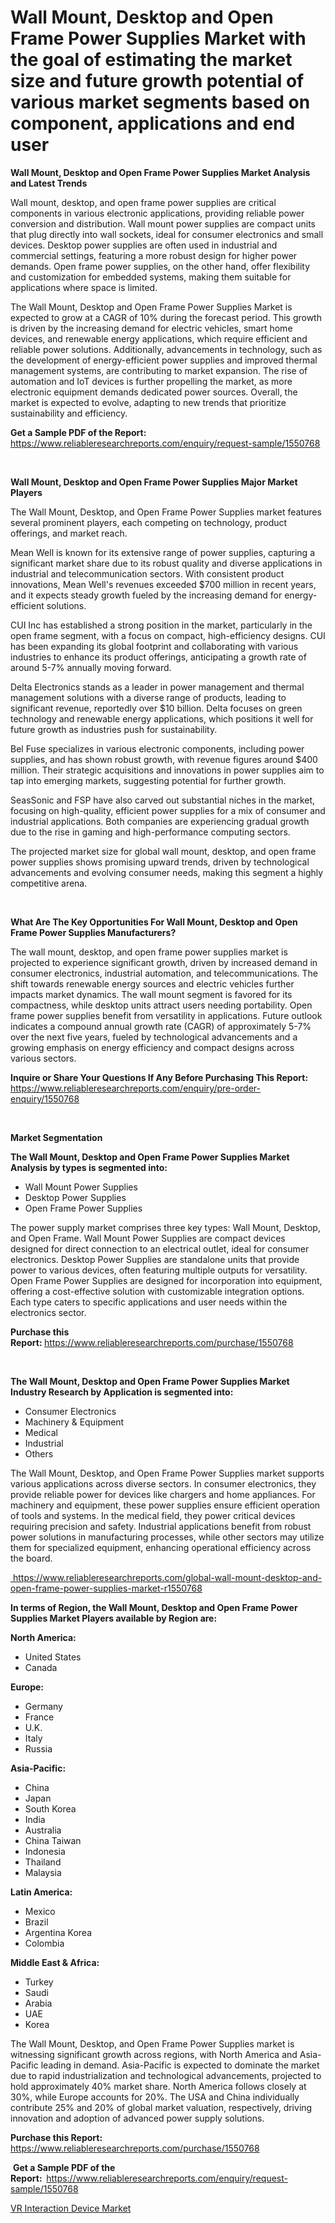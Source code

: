 <p><h1>Wall Mount, Desktop and Open Frame Power Supplies Market with the goal of estimating the market size and future growth potential of various market segments based on component, applications and end user</h1></p><p><strong>Wall Mount, Desktop and Open Frame Power Supplies Market Analysis and Latest Trends</strong></p>
<p><p>Wall mount, desktop, and open frame power supplies are critical components in various electronic applications, providing reliable power conversion and distribution. Wall mount power supplies are compact units that plug directly into wall sockets, ideal for consumer electronics and small devices. Desktop power supplies are often used in industrial and commercial settings, featuring a more robust design for higher power demands. Open frame power supplies, on the other hand, offer flexibility and customization for embedded systems, making them suitable for applications where space is limited.</p><p>The Wall Mount, Desktop and Open Frame Power Supplies Market is expected to grow at a CAGR of 10% during the forecast period. This growth is driven by the increasing demand for electric vehicles, smart home devices, and renewable energy applications, which require efficient and reliable power solutions. Additionally, advancements in technology, such as the development of energy-efficient power supplies and improved thermal management systems, are contributing to market expansion. The rise of automation and IoT devices is further propelling the market, as more electronic equipment demands dedicated power sources. Overall, the market is expected to evolve, adapting to new trends that prioritize sustainability and efficiency.</p></p>
<p><strong>Get a Sample PDF of the Report:&nbsp;</strong> <a href="https://www.reliableresearchreports.com/enquiry/request-sample/1550768?utm_campaign=1720&utm_medium=2&utm_source=Github&utm_content=ia&utm_term=06042025&utm_id=wall-mount-desktop-and-open-frame-power-supplies">https://www.reliableresearchreports.com/enquiry/request-sample/1550768</a></p>
<p>&nbsp;</p>
<p><strong>Wall Mount, Desktop and Open Frame Power Supplies Major Market Players</strong></p>
<p><p>The Wall Mount, Desktop, and Open Frame Power Supplies market features several prominent players, each competing on technology, product offerings, and market reach. </p><p>Mean Well is known for its extensive range of power supplies, capturing a significant market share due to its robust quality and diverse applications in industrial and telecommunication sectors. With consistent product innovations, Mean Well's revenues exceeded $700 million in recent years, and it expects steady growth fueled by the increasing demand for energy-efficient solutions.</p><p>CUI Inc has established a strong position in the market, particularly in the open frame segment, with a focus on compact, high-efficiency designs. CUI has been expanding its global footprint and collaborating with various industries to enhance its product offerings, anticipating a growth rate of around 5-7% annually moving forward.</p><p>Delta Electronics stands as a leader in power management and thermal management solutions with a diverse range of products, leading to significant revenue, reportedly over $10 billion. Delta focuses on green technology and renewable energy applications, which positions it well for future growth as industries push for sustainability.</p><p>Bel Fuse specializes in various electronic components, including power supplies, and has shown robust growth, with revenue figures around $400 million. Their strategic acquisitions and innovations in power supplies aim to tap into emerging markets, suggesting potential for further growth.</p><p>SeasSonic and FSP have also carved out substantial niches in the market, focusing on high-quality, efficient power supplies for a mix of consumer and industrial applications. Both companies are experiencing gradual growth due to the rise in gaming and high-performance computing sectors.</p><p>The projected market size for global wall mount, desktop, and open frame power supplies shows promising upward trends, driven by technological advancements and evolving consumer needs, making this segment a highly competitive arena.</p></p>
<p>&nbsp;</p>
<p><strong>What Are The Key Opportunities For Wall Mount, Desktop and Open Frame Power Supplies Manufacturers?</strong></p>
<p><p>The wall mount, desktop, and open frame power supplies market is projected to experience significant growth, driven by increased demand in consumer electronics, industrial automation, and telecommunications. The shift towards renewable energy sources and electric vehicles further impacts market dynamics. The wall mount segment is favored for its compactness, while desktop units attract users needing portability. Open frame power supplies benefit from versatility in applications. Future outlook indicates a compound annual growth rate (CAGR) of approximately 5-7% over the next five years, fueled by technological advancements and a growing emphasis on energy efficiency and compact designs across various sectors.</p></p>
<p><strong>Inquire or Share Your Questions If Any Before Purchasing This Report:</strong> <a href="https://www.reliableresearchreports.com/enquiry/pre-order-enquiry/1550768?utm_campaign=1720&utm_medium=2&utm_source=Github&utm_content=ia&utm_term=06042025&utm_id=wall-mount-desktop-and-open-frame-power-supplies">https://www.reliableresearchreports.com/enquiry/pre-order-enquiry/1550768</a></p>
<p>&nbsp;</p>
<p><strong>Market Segmentation</strong></p>
<p><strong>The Wall Mount, Desktop and Open Frame Power Supplies Market Analysis by types is segmented into:</strong></p>
<p><ul><li>Wall Mount Power Supplies</li><li>Desktop Power Supplies</li><li>Open Frame Power Supplies</li></ul></p>
<p><p>The power supply market comprises three key types: Wall Mount, Desktop, and Open Frame. Wall Mount Power Supplies are compact devices designed for direct connection to an electrical outlet, ideal for consumer electronics. Desktop Power Supplies are standalone units that provide power to various devices, often featuring multiple outputs for versatility. Open Frame Power Supplies are designed for incorporation into equipment, offering a cost-effective solution with customizable integration options. Each type caters to specific applications and user needs within the electronics sector.</p></p>
<p><strong>Purchase this Report:&nbsp;</strong><a href="https://www.reliableresearchreports.com/purchase/1550768?utm_campaign=1720&utm_medium=2&utm_source=Github&utm_content=ia&utm_term=06042025&utm_id=wall-mount-desktop-and-open-frame-power-supplies">https://www.reliableresearchreports.com/purchase/1550768</a></p>
<p>&nbsp;</p>
<p><strong>The Wall Mount, Desktop and Open Frame Power Supplies Market Industry Research by Application is segmented into:</strong></p>
<p><ul><li>Consumer Electronics</li><li>Machinery & Equipment</li><li>Medical</li><li>Industrial</li><li>Others</li></ul></p>
<p><p>The Wall Mount, Desktop, and Open Frame Power Supplies market supports various applications across diverse sectors. In consumer electronics, they provide reliable power for devices like chargers and home appliances. For machinery and equipment, these power supplies ensure efficient operation of tools and systems. In the medical field, they power critical devices requiring precision and safety. Industrial applications benefit from robust power solutions in manufacturing processes, while other sectors may utilize them for specialized equipment, enhancing operational efficiency across the board.</p></p>
<p><a href="https://www.reliableresearchreports.com/global-wall-mount-desktop-and-open-frame-power-supplies-market-r1550768?utm_campaign=1720&utm_medium=2&utm_source=Github&utm_content=ia&utm_term=06042025&utm_id=wall-mount-desktop-and-open-frame-power-supplies">&nbsp;https://www.reliableresearchreports.com/global-wall-mount-desktop-and-open-frame-power-supplies-market-r1550768</a></p>
<p><strong>In terms of Region, the Wall Mount, Desktop and Open Frame Power Supplies Market Players available by Region are:</strong></p>
<p>
    <p> <strong> North America: </strong>
        <ul>
            <li>United States</li>
            <li>Canada</li>
        </ul>
        </p> 
    <p> <strong> Europe: </strong>
        <ul>
            <li>Germany</li>
            <li>France</li>
            <li>U.K.</li>
            <li>Italy</li>
            <li>Russia</li>
        </ul>
        </p> 
    <p> <strong> Asia-Pacific: </strong>
        <ul>
            <li>China</li>
            <li>Japan</li>
            <li>South Korea</li>
            <li>India</li>
            <li>Australia</li>
            <li>China Taiwan</li>
            <li>Indonesia</li>
            <li>Thailand</li>
            <li>Malaysia</li>
        </ul>
        </p> 
    <p> <strong> Latin America: </strong>
        <ul>
            <li>Mexico</li>
            <li>Brazil</li>
            <li>Argentina Korea</li>
            <li>Colombia</li>
        </ul>
        </p> 
    <p> <strong> Middle East & Africa: </strong>
        <ul>
            <li>Turkey</li>
            <li>Saudi</li>
            <li>Arabia</li>
            <li>UAE</li>
            <li>Korea</li>
        </ul>
    </p>
    </p>
<p><p>The Wall Mount, Desktop, and Open Frame Power Supplies market is witnessing significant growth across regions, with North America and Asia-Pacific leading in demand. Asia-Pacific is expected to dominate the market due to rapid industrialization and technological advancements, projected to hold approximately 40% market share. North America follows closely at 30%, while Europe accounts for 20%. The USA and China individually contribute 25% and 20% of global market valuation, respectively, driving innovation and adoption of advanced power supply solutions.</p></p>
<p><strong>Purchase this Report: </strong><a href="https://www.reliableresearchreports.com/purchase/1550768?utm_campaign=1720&utm_medium=2&utm_source=Github&utm_content=ia&utm_term=06042025&utm_id=wall-mount-desktop-and-open-frame-power-supplies">https://www.reliableresearchreports.com/purchase/1550768</a></p>
<p>&nbsp;<strong>Get a Sample PDF of the Report:&nbsp;&nbsp;</strong><a href="https://www.reliableresearchreports.com/enquiry/request-sample/1550768?utm_campaign=1720&utm_medium=2&utm_source=Github&utm_content=ia&utm_term=06042025&utm_id=wall-mount-desktop-and-open-frame-power-supplies">https://www.reliableresearchreports.com/enquiry/request-sample/1550768</a></p>
<p><strong></strong></p>
<p><p><a href="https://github.com/marlanamarvn/Market-Research-Report-List-1/blob/main/vr-interaction-device-market.md?utm_campaign=1720&utm_medium=2&utm_source=Github&utm_content=ia&utm_term=06042025&utm_id=wall-mount-desktop-and-open-frame-power-supplies">VR Interaction Device Market</a></p></p>